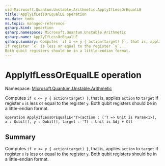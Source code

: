 ```yaml
---
uid Microsoft.Quantum.Unstable.Arithmetic.ApplyIfLessOrEqualLE
title: ApplyIfLessOrEqualLE operation
ms.date: todo
ms.topic: managed-reference
qsharp.kind: opeartion
qsharp.namespace: Microsoft.Quantum.Unstable.Arithmetic
qsharp.name: ApplyIfLessOrEqualLE
qsharp.summary: Computes `if x <= y { action(target) }`, that is, applies `action` to `target`
if register `x` is less or equal to the register `y`.
Both qubit registers should be in a little-endian format.
---
```


# ApplyIfLessOrEqualLE operation

Namespace: [Microsoft.Quantum.Unstable.Arithmetic](xref:Microsoft.Quantum.Unstable.Arithmetic)

Computes `if x <= y { action(target) }`, that is, applies `action` to `target`
if register `x` is less or equal to the register `y`.
Both qubit registers should be in a little-endian format.
```qsharp
operation ApplyIfLessOrEqualLE<'T>(action : ('T => Unit is Param<1>), x : Qubit[], y : Qubit[], target : 'T) : Unit is Adj + Ctl
```

## Summary
Computes `if x <= y { action(target) }`, that is, applies `action` to `target`
if register `x` is less or equal to the register `y`.
Both qubit registers should be in a little-endian format.

